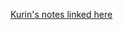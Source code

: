 [Kurin's notes linked here](https://yobibyte.github.io/files/paper_notes/Generative_Multi_Agent_Behavioral_Cloning__Zhan_et_al___2018.pdf)
